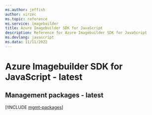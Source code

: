 ```yaml
---
ms.author: jeffish
author: xirzec
ms.topic: reference
ms.service: imagebuilder
title: Azure Imagebuilder SDK for JavaScript
description: Reference for Azure Imagebuilder SDK for JavaScript
ms.devlang: javascript
ms.data: 11/11/2022
---
```

# Azure Imagebuilder SDK for JavaScript - latest

## Management packages - latest
[!INCLUDE [mgmt-packages](imagebuilder-mgmt-index.md)]